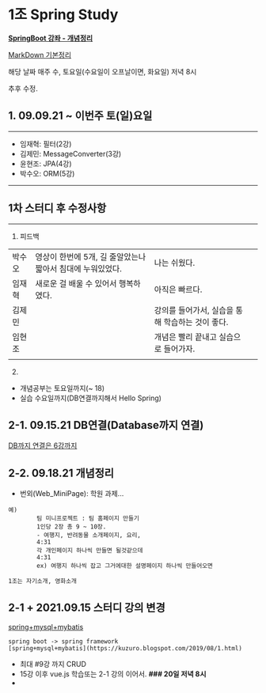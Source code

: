 # 1조 Spring Study


<!-- **[SpringBoot 강좌 - 개념정리](https://www.youtube.com/playlist?list=PL93mKxaRDidG_OIfRQ4nztPQ13y74lCYg){: target="_blank"}** -->

**<a href="https://www.youtube.com/playlist?list=PL93mKxaRDidG_OIfRQ4nztPQ13y74lCYg" target="_blank">SpringBoot 강좌 - 개념정리</a>**

<a href="https://ansohxxn.github.io/blog/markdown/" target="_blank">MarkDown 기본정리</a>
<!-- [markdown 기본정리](https://ansohxxn.github.io/blog/markdown/){: target="_blank"} -->



해당 날짜 매주 수, 토요일(수요일이 오프날이면, 화요일) 저녁 8시

추후 수정.

## 1. 09.09.21 ~ 이번주 토(일)요일
---
- 임재혁: 필터(2강)
- 김제민: MessageConverter(3강)
- 윤현조: JPA(4강)
- 박수오: ORM(5강)

---

## 1차 스터디 후 수정사항
---
1. 피드백

|||||
|--|--|--|--|
| 박수오| 영상이 한번에 5개, 길 줄알았는나 짧아서 침대에 누워있었다.|나는 쉬웠다.||
| 임재혁| 새로운 걸 배울 수 있어서 행복하였다.|아직은 빠르다.||
| 김제민| |강의를 들어가서, 실습을 통해 학습하는 것이 좋다.||
| 임현조| |개념은 빨리 끝내고 실습으로 들어가자.||
|||||

2.

- 개념공부는 토요일까지(~ 18)
- 실습 수요일까지(DB연결까지해서 Hello Spring)


## 2-1. 09.15.21 DB연결(Database까지 연결)

[DB까지 연결은 6강까지](https://www.youtube.com/playlist?list=PL93mKxaRDidECgjOBjPgI3Dyo8ka6Ilqm)

## 2-2. 09.18.21 개념정리

+ 번외(Web_MiniPage): 학원 과제...
```text
예)
        팀 미니프로젝트 : 팀 홈페이지 만들기
        1인당 2장 총 9 ~ 10장.
        - 여행지, 반려동물 소개페이지, 요리,
        4:31
        각 개인페이지 하나씩 만들면 될것같으데
        4:31
        ex) 여행지 하나씩 잡고 그거에대한 설명페이지 하나씩 만들어오면

1조는 자기소개, 영화소개
```

## 2-1 + 2021.09.15 스터디 강의 변경
[spring+mysql+mybatis](https://kuzuro.blogspot.com/2019/08/1.html)
```
spring boot -> spring framework
[spring+mysql+mybatis](https://kuzuro.blogspot.com/2019/08/1.html)
```

- 최대 #9강 까지 CRUD
- 15강 이후 vue.js 학습또는 2-1 강의 이어서.
**### 20일 저녁 8시**
- 